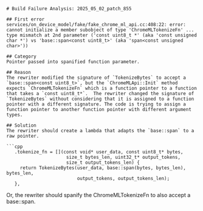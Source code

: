 ```
# Build Failure Analysis: 2025_05_02_patch_855

## First error
services/on_device_model/fake/fake_chrome_ml_api.cc:408:22: error: cannot initialize a member subobject of type 'ChromeMLTokenizeFn' ... type mismatch at 2nd parameter ('const uint8_t *' (aka 'const unsigned char *') vs 'base::span<const uint8_t>' (aka 'span<const unsigned char>'))

## Category
Pointer passed into spanified function parameter.

## Reason
The rewriter modified the signature of `TokenizeBytes` to accept a `base::span<const uint8_t>`, but the `ChromeMLApi::Init` method expects `ChromeMLTokenizeFn` which is a function pointer to a function that takes a `const uint8_t*`.  The rewriter changed the signature of `TokenizeBytes` without considering that it is assigned to a function pointer with a different signature. The code is trying to assign a function pointer to another function pointer with different argument types.

## Solution
The rewriter should create a lambda that adapts the `base::span` to a raw pointer.

```cpp
   .tokenize_fn = [](const void* user_data, const uint8_t* bytes,
                      size_t bytes_len, uint32_t* output_tokens,
                      size_t output_tokens_len) {
     return TokenizeBytes(user_data, base::span(bytes, bytes_len), bytes_len,
                          output_tokens, output_tokens_len);
   },
```

Or, the rewriter should spanify the ChromeMLTokenizeFn to also accept a base::span.